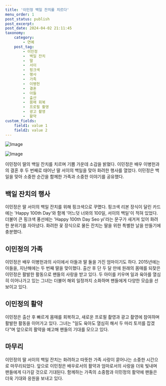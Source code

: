 ```yaml
---
title: '이민정 백일 잔치를 치르다'
menu_order: 1
post_status: publish
post_excerpt: 
post_date: 2024-04-02 21:11:45
taxonomy:
    category:
        - 연예
    post_tag:
        - 이민정
        -  백일 잔치
        -  딸
        -  서이
        -  핑크색
        -  행사
        -  가족
        -  이병헌
        -  결혼
        -  아들
        -  출산
        -  몸매 회복
        -  프로필 촬영
        -  광고 촬영
        -  활약
custom_fields:
    field1: value 1
    field2: value 2
---
```


![Image](https://ssl.pstatic.net/mimgnews/image/076/2024/04/02/2024040201000122500014571_20240402060503034.jpg?type=w540)

![Image](https://mimgnews.pstatic.net/image/076/2024/04/02/2024040201000122500014572_20240402060503037.jpg?type=w540)

이민정이 딸의 백일 잔치를 치르며 기쁨 가운데 소감을 밝혔다. 이민정은 배우 이병헌과의 결혼 후 두 번째로 태어난 딸 서이의 백일을 맞아 화려한 행사를 열었다. 이민정은 백일을 맞아 소중한 순간을 함께한 가족과 소중한 이야기를 공유했다.
## 백일 잔치의 행사
이민정은 딸 서이의 백일 잔치를 위해 핑크색으로 꾸몄다. 핑크색 리본 장식이 달린 카드에는 'Happy 100th Day'와 함께 '어느덧 너와의 100일, 서이의 백일'이 적혀 있었다. 더불어 큰 핑크색 풍선에는 'Happy 100th Day Seo yi'라는 문구가 새겨져 있어 화려한 분위기를 자아냈다. 화려한 꽃 장식으로 물든 잔치는 딸을 위한 특별한 날을 만들기에 충분했다.
## 이민정의 가족
이민정은 배우 이병헌과의 사이에서 아들과 딸 둘을 가진 엄마이기도 하다. 2015년에는 아들을, 지난해에는 두 번째 딸을 맞이했다. 출산 후 단 두 달 만에 원래의 몸매를 되찾은 이민정은 활발한 활동으로 팬들의 사랑을 받고 있다. 두 아이를 키우며 일과 육아를 열심히 이어나가고 있는 그녀는 더불어 해외 일정까지 소화하며 팬들에게 다양한 모습을 선보이고 있다.
## 이민정의 활약
이민정은 출산 후 빠르게 몸매를 회복하고, 새로운 프로필 촬영과 광고 촬영에 참여하며 활발한 활동을 이어가고 있다. 그녀는 "일도 육아도 열심히 해서 두 마리 토끼를 잡겠다"며 앞으로의 활약을 예고해 팬들의 기대를 모으고 있다.
## 마무리
이민정의 딸 서이의 백일 잔치는 화려하고 따뜻한 가족 사랑이 묻어나는 소중한 시간으로 마무리되었다. 앞으로 이민정은 배우로서의 활약과 엄마로서의 사랑을 더욱 빛내며 팬들에게 다가갈 것으로 기대된다. 함께하는 가족의 소중함과 이민정의 활약에 팬들은 더욱 기대와 응원을 보내고 있다.
